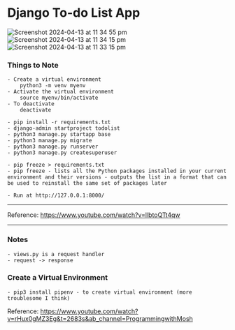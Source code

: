 # Django To-do List App

![Screenshot 2024-04-13 at 11 34 55 pm](https://github.com/nuyiep/Django-To-do-List-App/assets/53002130/e00779e0-120e-4ec4-b31e-71f4c21f30a5)
![Screenshot 2024-04-13 at 11 34 15 pm](https://github.com/nuyiep/Django-To-do-List-App/assets/53002130/2763abf8-366e-4532-9f4c-6d729d1fd284)
![Screenshot 2024-04-13 at 11 33 15 pm](https://github.com/nuyiep/Django-To-do-List-App/assets/53002130/a0328865-9973-4591-852e-8493e0ef0bca)

### Things to Note
	- Create a virtual environment 
		python3 -m venv myenv
	- Activate the virtual environment
		source myenv/bin/activate
	- To deactivate
		deactivate 

	- pip install -r requirements.txt
	- django-admin startproject todolist
	- python3 manage.py startapp base
	- python3 manage.py migrate
	- python3 manage.py runserver
	- python3 manage.py createsuperuser

	- pip freeze > requirements.txt
	- pip freeze - lists all the Python packages installed in your current environment and their versions - outputs the list in a format that can be used to reinstall the same set of packages later

 	- Run at http://127.0.0.1:8000/
___

Reference: 
https://www.youtube.com/watch?v=llbtoQTt4qw

___
### Notes
	- views.py is a request handler
	- request -> response

### Create a Virtual Environment 
	- pip3 install pipenv - to create virtual environment (more troublesome I think)

Reference: https://www.youtube.com/watch?v=rHux0gMZ3Eg&t=2683s&ab_channel=ProgrammingwithMosh 